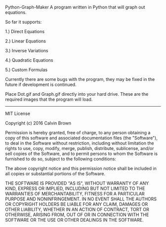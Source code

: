 Python-Graph-Maker
A program written in Python that will graph out equations.


So far it supports:

1.)   Direct Equations

2.)   Linear Equations

3.)   Inverse Variations

4.)   Quadratic Equations

5.)   Custom Formulas


Currently there are some bugs with the program, they may be fixed in the future if development is continued.


Place Dot.gif and Graph.gif directly into your hard drive. These are the required images that the program will load.


----------------------------------------------------------------------------------------------------------------------


MIT License

Copyright (c) 2016 Calvin Brown

Permission is hereby granted, free of charge, to any person obtaining a copy
of this software and associated documentation files (the "Software"), to deal
in the Software without restriction, including without limitation the rights
to use, copy, modify, merge, publish, distribute, sublicense, and/or sell
copies of the Software, and to permit persons to whom the Software is
furnished to do so, subject to the following conditions:

The above copyright notice and this permission notice shall be included in all
copies or substantial portions of the Software.

THE SOFTWARE IS PROVIDED "AS IS", WITHOUT WARRANTY OF ANY KIND, EXPRESS OR
IMPLIED, INCLUDING BUT NOT LIMITED TO THE WARRANTIES OF MERCHANTABILITY,
FITNESS FOR A PARTICULAR PURPOSE AND NONINFRINGEMENT. IN NO EVENT SHALL THE
AUTHORS OR COPYRIGHT HOLDERS BE LIABLE FOR ANY CLAIM, DAMAGES OR OTHER
LIABILITY, WHETHER IN AN ACTION OF CONTRACT, TORT OR OTHERWISE, ARISING FROM,
OUT OF OR IN CONNECTION WITH THE SOFTWARE OR THE USE OR OTHER DEALINGS IN THE
SOFTWARE.
